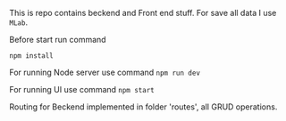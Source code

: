 This is repo contains beckend and Front end stuff.
For save all data I use `MLab`. 

Before start run command 

```npm install```

For running Node server
use command `npm run dev`

For running UI use command `npm start`

Routing for Beckend implemented in folder 'routes', all GRUD operations.
